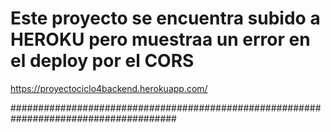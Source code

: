 # Este proyecto se encuentra subido a HEROKU pero muestraa un error en el deploy por el CORS

https://proyectociclo4backend.herokuapp.com/

######################################################################################
